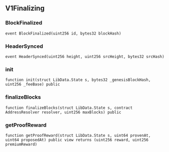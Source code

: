 ## V1Finalizing

### BlockFinalized

```solidity
event BlockFinalized(uint256 id, bytes32 blockHash)
```

### HeaderSynced

```solidity
event HeaderSynced(uint256 height, uint256 srcHeight, bytes32 srcHash)
```

### init

```solidity
function init(struct LibData.State s, bytes32 _genesisBlockHash, uint256 _feeBase) public
```

### finalizeBlocks

```solidity
function finalizeBlocks(struct LibData.State s, contract AddressResolver resolver, uint256 maxBlocks) public
```

### getProofReward

```solidity
function getProofReward(struct LibData.State s, uint64 provenAt, uint64 proposedAt) public view returns (uint256 reward, uint256 premiumReward)
```
